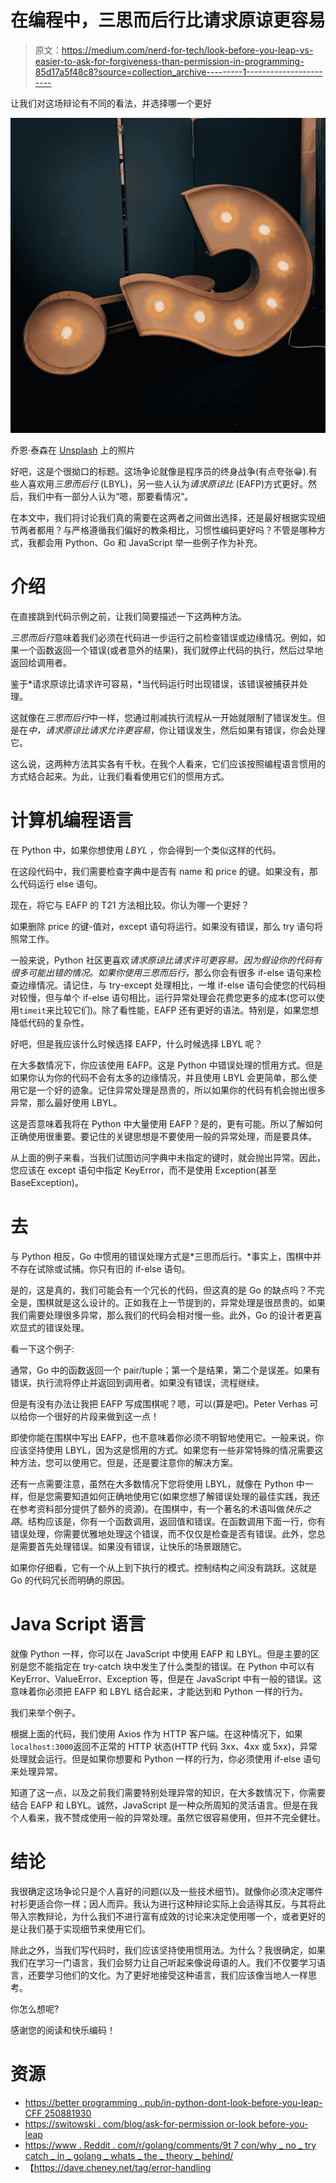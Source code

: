# 在编程中，三思而后行比请求原谅更容易

> 原文：<https://medium.com/nerd-for-tech/look-before-you-leap-vs-easier-to-ask-for-forgiveness-than-permission-in-programming-85d17a5f48c8?source=collection_archive---------1----------------------->

让我们对这场辩论有不同的看法，并选择哪一个更好

![](img/81051b504a026d1a9fe5317183e3ff3b.png)

乔恩·泰森在 [Unsplash](https://unsplash.com?utm_source=medium&utm_medium=referral) 上的照片

好吧，这是个很拗口的标题。这场争论就像是程序员的终身战争(有点夸张😁).有些人喜欢用*三思而后行* (LBYL)，另一些人认为*请求原谅比* (EAFP)方式更好。然后，我们中有一部分人认为“嗯，那要看情况”。

在本文中，我们将讨论我们真的需要在这两者之间做出选择，还是最好根据实现细节两者都用？与严格遵循我们偏好的教条相比，习惯性编码更好吗？不管是哪种方式，我都会用 Python、Go 和 JavaScript 举一些例子作为补充。

# 介绍

在直接跳到代码示例之前，让我们简要描述一下这两种方法。

*三思而后行*意味着我们必须在代码进一步运行之前检查错误或边缘情况。例如，如果一个函数返回一个错误(或者意外的结果)，我们就停止代码的执行，然后过早地返回给调用者。

鉴于*请求原谅比请求许可容易，*当代码运行时出现错误，该错误被捕获并处理。

这就像在*三思而后行*中一样，您通过削减执行流程从一开始就限制了错误发生。但是在*中，请求原谅比请求允许更容易*，你让错误发生，然后如果有错误，你会处理它。

这么说，这两种方法其实各有千秋。在我个人看来，它们应该按照编程语言惯用的方式结合起来。为此，让我们看看使用它们的惯用方式。

# 计算机编程语言

在 Python 中，如果你想使用 *LBYL* ，你会得到一个类似这样的代码。

在这段代码中，我们需要检查字典中是否有 name 和 price 的键。如果没有，那么代码运行 else 语句。

现在，将它与 EAFP 的 T21 方法相比较。你认为哪一个更好？

如果删除 price 的键-值对，except 语句将运行。如果没有错误，那么 try 语句将照常工作。

一般来说，Python 社区更喜欢*请求原谅比请求许可更容易。*因为假设你的代码有很多可能出错的情况。如果你使用*三思而后行*，那么你会有很多 if-else 语句来检查边缘情况。请记住，与 try-except 处理相比，一堆 if-else 语句会使您的代码相对较慢，但与单个 if-else 语句相比，运行异常处理会花费您更多的成本(您可以使用`timeit`来比较它们)。除了看性能，EAFP 还有更好的语法。特别是，如果您想降低代码的复杂性。

好吧，但是我应该什么时候选择 EAFP，什么时候选择 LBYL 呢？

在大多数情况下，你应该使用 EAFP。这是 Python 中错误处理的惯用方式。但是如果你认为你的代码不会有太多的边缘情况，并且使用 LBYL 会更简单，那么使用它是一个好的迹象。记住异常处理是昂贵的，所以如果你的代码有机会抛出很多异常，那么最好使用 LBYL。

这是否意味着我将在 Python 中大量使用 EAFP？是的，更有可能。所以了解如何正确使用很重要。要记住的关键思想是不要使用一般的异常处理，而是要具体。

从上面的例子来看，当我们试图访问字典中未指定的键时，就会抛出异常。因此，您应该在 except 语句中指定 KeyError，而不是使用 Exception(甚至 BaseException)。

# 去

与 Python 相反，Go 中惯用的错误处理方式是*三思而后行。*事实上，围棋中并不存在试除或试捕。你只有旧的 if-else 语句。

是的，这是真的，我们可能会有一个冗长的代码，但这真的是 Go 的缺点吗？不完全是，围棋就是这么设计的。正如我在上一节提到的，异常处理是很昂贵的。如果我们需要处理很多异常，那么我们的代码会相对慢一些。此外，Go 的设计者更喜欢显式的错误处理。

看一下这个例子:

通常，Go 中的函数返回一个 pair/tuple；第一个是结果，第二个是误差。如果有错误，执行流将停止并返回到调用者。如果没有错误，流程继续。

但是有没有办法让我把 EAFP 写成围棋呢？嗯，可以(算是吧)。Peter Verhas 可以给你一个很好的片段来做到这一点！

即使你能在围棋中写出 EAFP，也不意味着你必须不明智地使用它。一般来说，你应该坚持使用 LBYL，因为这是惯用的方式。如果您有一些非常特殊的情况需要这种方法，您可以使用它。但是，还是要注意你的解决方案。

还有一点需要注意，虽然在大多数情况下您将使用 LBYL，就像在 Python 中一样，但是您需要知道如何正确地使用它(如果您想了解错误处理的最佳实践，我还在参考资料部分提供了额外的资源)。在围棋中，有一个著名的术语叫做*快乐之路*。结构应该是，你有一个函数调用，返回值和错误。在函数调用下面一行，你有错误处理，你需要优雅地处理这个错误，而不仅仅是检查是否有错误。此外，您总是需要首先处理错误。如果没有错误，让快乐的场景跟随它。

如果你仔细看，它有一个从上到下执行的模式。控制结构之间没有跳跃。这就是 Go 的代码冗长而明确的原因。

# Java Script 语言

就像 Python 一样，你可以在 JavaScript 中使用 EAFP 和 LBYL。但是主要的区别是您不能指定在 try-catch 块中发生了什么类型的错误。在 Python 中可以有 KeyError、ValueError、Exception 等，但是在 JavaScript 中有一般的错误。这意味着你必须把 EAFP 和 LBYL 结合起来，才能达到和 Python 一样的行为。

我们来举个例子。

根据上面的代码，我们使用 Axios 作为 HTTP 客户端。在这种情况下，如果`localhost:3000`返回不正常的 HTTP 状态(HTTP 代码 3xx、4xx 或 5xx)，异常处理就会运行。但是如果你想要和 Python 一样的行为，你必须使用 if-else 语句来处理异常。

知道了这一点，以及之前我们需要特别处理异常的知识，在大多数情况下，你需要结合 EAFP 和 LBYL。诚然，JavaScript 是一种众所周知的灵活语言。但是在我个人看来，我不赞成使用一般的异常处理。虽然它很容易使用，但并不完全健壮。

# 结论

我很确定这场争论只是个人喜好的问题(以及一些技术细节)。就像你必须决定哪件衬衫更适合你一样；因人而异。我认为进行这种辩论实际上会适得其反。与其将此带入宗教辩论，为什么我们不进行富有成效的讨论来决定使用哪一个，或者更好的是让我们基于实现细节来使用它们。

除此之外，当我们写代码时，我们应该坚持使用惯用法。为什么？我很确定，如果我们在学习一门语言，我们会努力让自己听起来像说母语的人。我们不仅要学习语言，还要学习他们的文化。为了更好地接受这种语言，我们应该像当地人一样思考。

你怎么想呢?

感谢您的阅读和快乐编码！

# 资源

*   [https://better programming . pub/in-python-dont-look-before-you-leap-CFF 250881930](https://betterprogramming.pub/in-python-dont-look-before-you-leap-cff250881930)
*   [https://switowski . com/blog/ask-for-permission or-look before-you-leap](https://switowski.com/blog/ask-for-permission-or-look-before-you-leap)
*   [https://www . Reddit . com/r/golang/comments/9t 7 con/why _ no _ try catch _ in _ golang _ whats _ the _ theory _ behind/](https://www.reddit.com/r/golang/comments/9t7con/why_no_trycatch_in_golang_whats_the_theory_behind/)
*   【https://dave.cheney.net/tag/error-handling 
